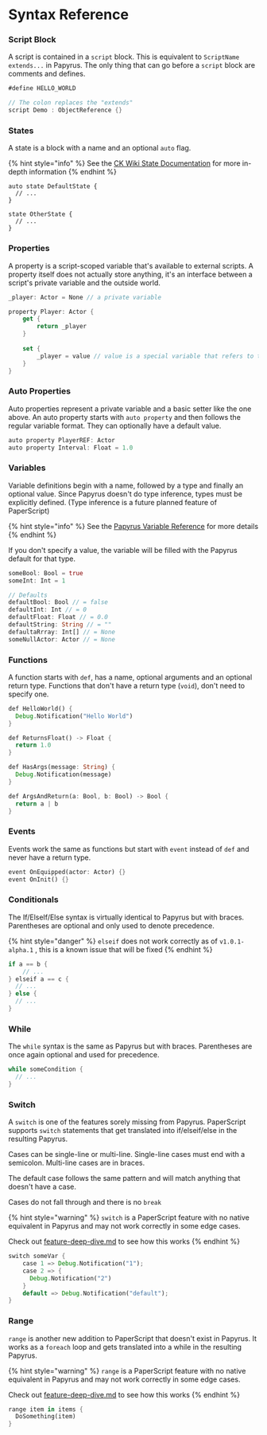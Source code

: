 # Syntax Reference

### Script Block

A script is contained in a `script` block. This is equivalent to `ScriptName extends...` in Papyrus. The only thing that can go before a `script` block are comments and defines.

```rust
#define HELLO_WORLD

// The colon replaces the "extends"
script Demo : ObjectReference {}
```

### States

A state is a block with a name and an optional `auto` flag.

{% hint style="info" %}
See the [CK Wiki State Documentation](https://ck.uesp.net/wiki/States_\(Papyrus\)) for more in-depth information
{% endhint %}

```
auto state DefaultState {
  // ...
}

state OtherState {
  // ...
}
```

### Properties

A property is a script-scoped variable that's available to external scripts. A property itself does not actually store anything, it's an interface between a script's private variable and the outside world.

```csharp
_player: Actor = None // a private variable

property Player: Actor {
    get {
        return _player
    }
    
    set {
        _player = value // value is a special variable that refers to the setter value
    }
}
```

### Auto Properties

Auto properties represent a private variable and a basic setter like the one above. An auto property starts with `auto property` and then follows the regular variable format. They can optionally have a default value.

```rust
auto property PlayerREF: Actor
auto property Interval: Float = 1.0
```

### Variables

Variable definitions begin with a name, followed by a type and finally an optional value. Since Papyrus doesn't do type inference, types must be explicitly defined. (Type inference is a future planned feature of PaperScript)

{% hint style="info" %}
See the [Papyrus Variable Reference](https://ck.uesp.net/wiki/Variable_Reference) for more details
{% endhint %}

If you don't specify a value, the variable will be filled with the Papyrus default for that type.

```rust
someBool: Bool = true
someInt: Int = 1

// Defaults
defaultBool: Bool // = false
defaultInt: Int // = 0
defaultFloat: Float // = 0.0
defaultString: String // = ""
defaultaRrray: Int[] // = None
someNullActor: Actor // = None

```

### Functions

A function starts with `def`, has a name, optional arguments and an optional return type. Functions that don't have a return type (`void`), don't need to specify one.

```rust
def HelloWorld() {
  Debug.Notification("Hello World")
}

def ReturnsFloat() -> Float {
  return 1.0
}

def HasArgs(message: String) {
  Debug.Notification(message)
}

def ArgsAndReturn(a: Bool, b: Bool) -> Bool {
  return a | b
}
```

### Events

Events work the same as functions but start with `event` instead of `def` and never have a return type.

```rust
event OnEquipped(actor: Actor) {}
event OnInit() {}
```

### Conditionals

The If/ElseIf/Else syntax is virtually identical to Papyrus but with braces. Parentheses are optional and only used to denote precedence.

{% hint style="danger" %}
`elseif` does not work correctly as of `v1.0.1-alpha.1` , this is a known issue that will be fixed
{% endhint %}

```rust
if a == b {
    // ...
} elseif a == c {
  // ...
} else {
  // ...
}
```

### While

The `while` syntax is the same as Papyrus but with braces. Parentheses are once again optional and used for precedence.

```rust
while someCondition {
  // ...
}
```

### Switch

A `switch` is one of the features sorely missing from Papyrus. PaperScript supports `switch` statements that get translated into if/elseif/else in the resulting Papyrus.

Cases can be single-line or multi-line. Single-line cases must end with a semicolon. Multi-line cases are in braces.

The default case follows the same pattern and will match anything that doesn't have a case.

Cases do not fall through and there is no `break`&#x20;

{% hint style="warning" %}
`switch` is a PaperScript feature with no native equivalent in Papyrus and may not work correctly in some edge cases.

Check out [feature-deep-dive.md](feature-deep-dive.md "mention") to see how this works
{% endhint %}

```rust
switch someVar {
    case 1 => Debug.Notification("1");
    case 2 => {
      Debug.Notification("2")
    }
    default => Debug.Notification("default");
}
```

### Range

`range` is another new addition to PaperScript that doesn't exist in Papyrus. It works as a `foreach` loop and gets translated into a while in the resulting Papyrus.

{% hint style="warning" %}
`range` is a PaperScript feature with no native equivalent in Papyrus and may not work correctly in some edge cases.

Check out [feature-deep-dive.md](feature-deep-dive.md "mention") to see how this works
{% endhint %}

```rust
range item in items {
  DoSomething(item)
}
```

